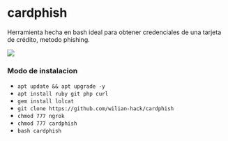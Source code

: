 # cardphish
Herramienta hecha en bash ideal para obtener credenciales de una tarjeta de crédito, metodo phishing.

<img src="https://wilian-lgn-a.000webhostapp.com/otros/cardphish_termux.png">

### Modo de instalacion

* `apt update && apt upgrade -y`
* `apt install ruby git php curl`
* `gem install lolcat`
* `git clone https://github.com/wilian-hack/cardphish`
* `chmod 777 ngrok`
* `chmod 777 cardphish`
* `bash cardphish`
